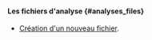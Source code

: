 #### Les fichiers d'analyse {#analyses_files}

* [Création d'un nouveau fichier](aide?p=analyse/contribuer/fichiers/nouveau).
